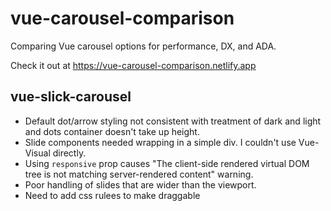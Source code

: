 # vue-carousel-comparison

Comparing Vue carousel options for performance, DX, and ADA.

Check it out at https://vue-carousel-comparison.netlify.app

## vue-slick-carousel

- Default dot/arrow styling not consistent with treatment of dark and light and dots container doesn't take up height.
- Slide components needed wrapping in a simple div.  I couldn't use Vue-Visual directly.
- Using `responsive` prop causes "The client-side rendered virtual DOM tree is not matching server-rendered content" warning.
- Poor handling of slides that are wider than the viewport.
- Need to add css rulees to make draggable

